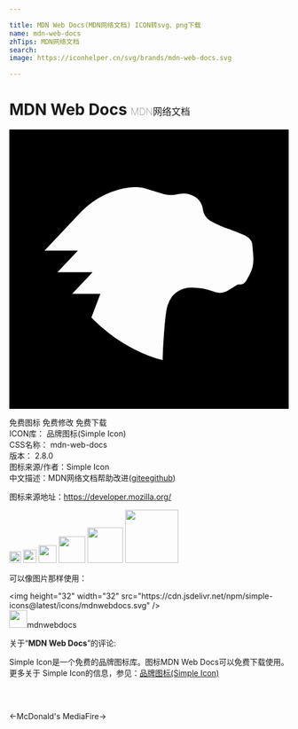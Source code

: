```yaml
---

title: MDN Web Docs(MDN网络文档) ICON转svg、png下载
name: mdn-web-docs
zhTips: MDN网络文档
search: 
image: https://iconhelper.cn/svg/brands/mdn-web-docs.svg

---
```


# MDN Web Docs  <small style="font-size: 60%;font-weight: 100">MDN网络文档</small>

<div id="svg" class="svg-wrap">
<svg role="img" xmlns="http://www.w3.org/2000/svg" viewBox="0 0 24 24"><title>MDN Web Docs icon</title><path d="M0 0v24h24V0zm10.564 4.969c.667-.047 1.001.066 1.59.242l.436.13.152.046.557.17c.365.099.748.105 1.115.017a2.033 2.033 0 011.48.174c.409.233.684.648.737 1.115.048.413.288.78.648.989.537.293 1.096.538 1.672.736.407.156.815.331 1.219.488.2.077.377.203.514.37a.87.87 0 01.197.49c.025.359.068.722.086 1.084h-.002c.028.5-.08.997-.317 1.439-.087.165-.183.321-.263.486a.616.616 0 01-.635.367.417.417 0 00-.277.09c-.246.161-.497.32-.75.471-.35.193-.77.216-1.141.06a5.36 5.36 0 00-1.908-.351 2.11 2.11 0 00-1.7.775 2.62 2.62 0 00-.38.77c-.223.55-.414 3.838-.414 4.676 0 0-3.161-.615-6.13-3.653l.774-2.03H5.4l1.754-1.856H4.14l1.752-1.858H3.029l3.188-3.383a7.349 7.349 0 013.549-1.95c.318-.055.576-.089.798-.104z"/></svg>
</div>
<detail full-name='mdn-web-docs'></detail>

<div class="detail-page">
<p>
<span><span class="badge-success badge">免费图标</span> <span class="badge-success badge">免费修改</span>  <span class="badge-success badge">免费下载</span> </span>
<br/>
<span>
ICON库：
<span class="badge-secondary badge">品牌图标(Simple Icon)</span> 
</span>
<br/>
<span>
CSS名称：
<span class="badge-secondary badge">mdn-web-docs</span> 
</span>

<br/>
<span>
版本：
<span class="badge-secondary badge">2.8.0</span> 
</span>
<br/>
<span>图标来源/作者：<span class="badge-light badge">Simple Icon</span></span> 
<br/>
<span class="zh-detail">中文描述：<span class="badge-primary badge">MDN网络文档</span><span class="help-link"><span>帮助改进</span>(<a href="https://gitee.com/liuwave/icon-helper/edit/master/json/brands/mdn-web-docs.json" target="_blank" rel="noopener noreferrer">gitee</a><a href="https://github.com/liuwave/icon-helper/edit/master/json/brands/mdn-web-docs.json" target="_blank" rel="noopener noreferrer">github</a></span>)</span><br/>
</p>
</div><div class="description description alert alert-light"><p>图标来源地址：<a href="https://developer.mozilla.org/" target="_blank" rel="noopener noreferrer">https://developer.mozilla.org/</a></p></div>
<div class="alert alert-dark">
<img height="21" width="21" src="https://cdn.jsdelivr.net/npm/simple-icons@latest/icons/mdnwebdocs.svg" />
<img height="24" width="24" src="https://cdn.jsdelivr.net/npm/simple-icons@latest/icons/mdnwebdocs.svg" />
<img height="32" width="32" src="https://cdn.jsdelivr.net/npm/simple-icons@latest/icons/mdnwebdocs.svg" />
<img height="48" width="48" src="https://cdn.jsdelivr.net/npm/simple-icons@latest/icons/mdnwebdocs.svg" />
<img height="64" width="64" src="https://cdn.jsdelivr.net/npm/simple-icons@latest/icons/mdnwebdocs.svg" />
<img height="96" width="96" src="https://cdn.jsdelivr.net/npm/simple-icons@latest/icons/mdnwebdocs.svg" />

</div>
<div>
  <p>可以像图片那样使用：    
  </p>
  <div class="alert alert-primary" style="font-size: 14px">
    &lt;img height="32" width="32" src="https://cdn.jsdelivr.net/npm/simple-icons@latest/icons/mdnwebdocs.svg" /&gt;
    <copy-btn content='<img height="32" width="32" src="https://cdn.jsdelivr.net/npm/simple-icons@latest/icons/mdnwebdocs.svg" />'></copy-btn>
  </div>
  <div class="alert alert-secondary">
    <img height="32" width="32" src="https://cdn.jsdelivr.net/npm/simple-icons@latest/icons/mdnwebdocs.svg" />mdnwebdocs
    <copy-btn content="mdnwebdocs" btn-title="复制图标名称"></copy-btn>
  </div>
</div>
<div class="icon-detail__container">
<p>关于“<b>MDN Web Docs</b>”的评论:</p>
</div>
<Vssue title="关于“MDN Web Docs”的评论" />
<div><p>Simple Icon是一个免费的品牌图标库。图标MDN Web Docs可以免费下载使用。更多关于  Simple Icon的信息，参见：<a target="_blank" href="https://iconhelper.cn/brands.html">品牌图标(Simple Icon)</a>
</p></div>


<div style="padding:2rem 0 " class="page-nav"><p class="inner"><span class="prev">←<router-link to="/icon/mcdonald-s.html">McDonald's</router-link></span> <span class="next"><router-link to="/icon/mediafire.html">MediaFire</router-link>→</span></p></div>
